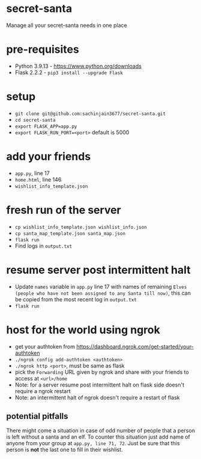 # secret-santa
Manage all your secret-santa needs in one place

# pre-requisites
* Python 3.9.13 - https://www.python.org/downloads
* Flask 2.2.2 - `pip3 install --upgrade Flask`

# setup
* `git clone git@github.com:sachinjain3677/secret-santa.git`
* `cd secret-santa`
* `export FLASK_APP=app.py`
* `export FLASK_RUN_PORT=<port>` default is 5000

# add your friends
* `app.py`, line 17
* `home.html`, line 146
* `wishlist_info_template.json`

# fresh run of the server
* `cp wishlist_info_template.json wishlist_info.json`
* `cp santa_map_template.json santa_map.json`
* `flask run`
* Find logs in `output.txt`

# resume server post intermittent halt
* Update `names` variable in `app.py` line 17 with names of remaining `Elves (people who have not been assigned to any Santa till now)`, this can be copied from the most recent log in `output.txt`
* `flask run`

# host for the world using ngrok
* get your authtoken from https://dashboard.ngrok.com/get-started/your-authtoken
* `./ngrok config add-authtoken <authtoken>`
* `./ngrok http <port>`, must be same as flask
* pick the `Forwarding` URL given by ngrok and share with your friends to access at `<url>/home`
* Note: for a server resume post intermittent halt on flask side doesn't require a ngrok restart
* Note: an intermittent halt of ngrok doesn't require a restart of flask

## potential pitfalls
There might come a situation in case of odd number of people that a person is left without a santa and an elf.
To counter this situation just add name of anyone from your group at `app.py, line 71, 72`. Just be sure that this person is **not** the last one to fill in their wishlist.
